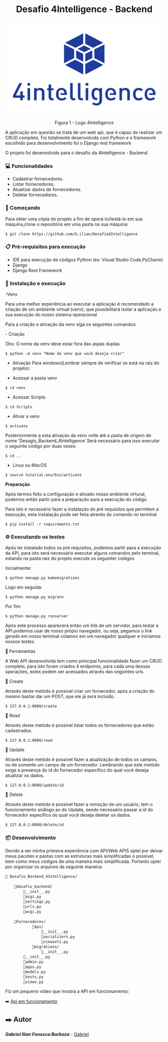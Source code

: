 <h1 align ="center">Desafio 4Intelligence - Backend</h1>

<p align="center">

<img src="https://github.com/G-ilian/Desafio4Intelligence/blob/main/4intelligence-Logo.jpg" height="300" width="500" >
</p>
<p align="center">Figura 1 - Logo 4Intelligence</p>

<p>A aplicação em questão se trata de um web api, que é capaz de realizar um CRUD completo. Foi totalmente desenvolvida com Python e o framework escolhido para desenvolvimento foi o Django rest framework</p>

<p>O projeto foi desenvolvido para o desafio da 4Intelligence - Backend. </p>

### 💻 Funcionalidades
- Cadastrar fornecedores.
- Listar fornecedores.
- Atualizar dados de fornecedores.
- Deletar fornecedores.

### 🚀 Começando
Para obter uma cópia do projeto a fim de operá-lo/testá-lo em sua máquina,clone o repositório em uma pasta na sua máquina:
```
$ git clone https://github.com/G-ilian/Desafio4Intelligence
```
### 📋 Pré-requisitos para execução
- IDE para execução de códigos Python (ex: Visual Studio Code,PyCharm)
- Django
- Django Rest Framework

### 🔧 Instalação e execução
-Venv 
<p>Para uma melhor experiência ao executar a aplicação é recomendado a criação de um ambiente virtual (venv), que possibilitará isolar a aplicação e sua execução do nosso sistema operacional</p>
<p>Para a criação e ativação da venv siga os seguintes comandos: </p>
- Criação
<p>Obs: O nome da venv deve estar fora das aspas duplas</p> 

```
$ python -m venv "Nome da venv que você deseja criar"
```

- Ativação
Para windows(Lembrar sempre de verificar se está na raiz do projeto):

- Acessar a pasta venv

```
$ cd venv
```

- Acessar Scripts

```
$ cd Scripts
```

- Ativar a venv

```
$ activate
```

<p>
Posteriormente a esta ativação da venv volte até a pasta de origem de nome 'Desagio_Backend_4Intelligence'.Será necessário para isso executar o seguinte código por duas vezes:
</p>

```
$ cd ..
```

- Linux ou MacOS
```
$ source tutorial-env/bin/activate
```
**Preparação**
<p>Após termos feito a configuração e ativado nosso ambiente virtural, podemos então partir para a preparação para a execução do código</p>
<p>Para isto é necessário fazer a instalação do pré requisitos que permitem a execução, esta instalação pode ser feita através do comando no terminal</p>

```
$ pip install -r requirements.txt
```

### ⚙️ Executando os testes

<p>Após ter instalado todos os pré requisitos, podemos partir para a execução da API, para isto será necessário executar alguns comandos pelo terminal, estando na pasta raiz do projeto execute os seguinter códigos </p>

Inicialmente: 

```
$ python manage.py makemigrations
```
Logo em seguida:

```
$ python manage.py migrate
```

Por fim: 

```
$ python manage.py runserver
```

<p>Após este processo aparecerá então um link de um servidor, para testar a API podemos usar de nosso própio navegador, ou seja, pegamos o link gerado em nosso terminal colamos em um navegador qualquer e iniciamos nossos testes.</p>

:toolbox: Ferramentas

<p>A Web API desenvolvida tem como principal funcionalidade fazer um CRUD completo, para isto foram criados 4 endpoints, para cada uma dessas operações, estes podem ser acessados através das seguintes urls.</p>

:round_pushpin: Create
<p>Através deste metódo é possível criar um fornecedor, após a criação do mesmo bastar dar um POST, que ele já será incluído.</p>

```
$ 127.0.0.1:8000/create
```

:round_pushpin: Read
<p>Através deste metódo é possível listar todos os fornecedores que estão cadastrados.</p>

```
$ 127.0.0.1:8000/read
```

:round_pushpin: Update
<p>Através deste metódo é possível fazer a atualização de todos os campos, ou de somente um campo de um fornecedor. Lembrando que este metódo exige a presença do id do fornecedor específico do qual você deseja atualizar os dados.</p>

```
$ 127.0.0.1:8000/update/id
```

:round_pushpin: Delete 
<p>Através deste metódo é possível fazer a remoção de um usuário, tem o funcionamento análogo ao do Update, sendo necessário passar a id do fornecedor específico do qual você deseja deletar os dados.
</p>

```
$ 127.0.0.1:8000/delete/id
```

### 📦 Desenvolvimento
<p>Devido a ser minha primeira experiência com API/Web APIS optei por deixar meus pacotes e pastas com as estruturas mais simplificadas o possível, bem como meus códigos de uma maneira mais simplificada. Portanto optei por organizar os arquivos da seguinte maneira:</p>

    📂 Desafio_Backend_4Intelligence/

        📂desafio_backend/
            📄__init__.py
            📄asgi.py
            📄settings.py
            📄urls.py
            📄wsgi.py

        📂Fornecedores/
                📂api/
                    📄__init__.py
                    📄serializers.py
                    📄viewsets.py
                📂migrations/
                    📄__init__.py 
            📄__init__.py
            📄admin.py
            📄apps.py
            📄models.py
            📄tests.py
            📄views.py

<p>Fiz um pequeno vídeo que mostra a API em funcionamento: </p>

➡️ [Api em funcionamento](https://www.youtube.com/watch?v=8RC2zyM3Qi4&t=7s)

## ✒️ Autor

***Gabriel Ilian Fonseca Barboza*** - [Gabriel](https://github.com/G-ilian)